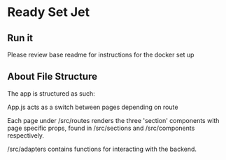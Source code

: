 # Ready Set Jet

## Run it

Please review base readme for instructions for the docker set up

## 

## About File Structure

The app is structured as such:

App.js acts as a switch between pages depending on route

Each page under /src/routes renders the three 'section' components with page specific props, found in /src/sections and /src/components respectively.

/src/adapters contains functions for interacting with the backend.